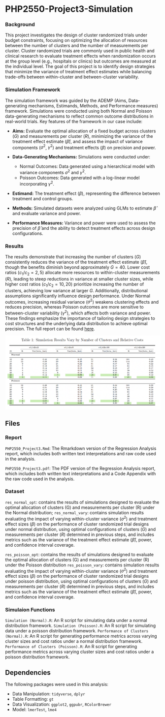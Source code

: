 # PHP2550-Project3-Simulation

### Background

This project investigates the design of cluster randomized trials under budget constraints, focusing on optimizing the allocation of resources between the number of clusters and the number of measurements per cluster. Cluster randomized trials are commonly used in public health and clinical research to evaluate treatment effects when randomization occurs at the group level (e.g., hospitals or clinics) but outcomes are measured at the individual level. The goal of this project is to identify design strategies that minimize the variance of treatment effect estimates while balancing trade-offs between within-cluster and between-cluster variability.

### Simulation Framework

The simulation framework was guided by the ADEMP (Aims, Data-generating mechanisms, Estimands, Methods, and Performance measures) framework. Simulations were conducted using both Normal and Poisson data-generating mechanisms to reflect common outcome distributions in real-world trials. Key features of the framework in our case include:
- **Aims:** Evaluate the optimal allocation of a fixed budget across clusters ($G$) and measurements per cluster ($R$), minimizing the variance of the treatment effect estimate ($\hat{\beta}$), and assess the impact of variance components ($\sigma^2$, $\gamma^2$) and treatment effects ($\beta$) on precision and power.
    
- **Data-Generating Mechanisms:** Simulations were conducted under:
   - Normal Outcomes: Data generated using a hierarchical model with variance components $\sigma^2$ and $\gamma^2$.
   - Poisson Outcomes: Data generated with a log-linear model incorporating $\gamma^2$.
    
- **Estimand:** The treatment effect ($\beta$), representing the difference between treatment and control groups.
    
- **Methods:** Simulated datasets were analyzed using GLMs to estimate $\hat{\beta}$ and evaluate variance and power.
    
- **Performance Measures:** Variance and power were used to assess the precision of $\hat{\beta}$ and the ability to detect treatment effects across design configurations.

### Results

The results demonstrate that increasing the number of clusters ($G$) consistently reduces the variance of the treatment effect estimate ($\hat{\beta}$), though the benefits diminish beyond approximately $G = 40$. Lower cost ratios ($c_1/c_2 = 2, 5$) allocate more resources to within-cluster measurements ($R$), leading to steep reductions in variance at smaller cluster sizes, while higher cost ratios ($c_1/c_2 = 10, 20$) prioritize increasing the number of clusters, achieving low variance at larger $G$. Additionally, distributional assumptions significantly influence design performance. Under Normal outcomes, increasing residual variance ($\sigma^2$) weakens clustering effects and reduces precision, whereas Poisson outcomes are more sensitive to between-cluster variability ($\gamma^2$), which affects both variance and power. These findings emphasize the importance of tailoring design strategies to cost structures and the underlying data distribution to achieve optimal precision. The full report can be found [here](Report/PHP2550_Project3.pdf).

![](Visuals/Table_1-Simulation_Results_Vary_by_Number_of_Clusters_and_Relative_Costs.png)

## Files

### Report
`PHP2550_Project3.Rmd`: The Rmarkdown version of the Regression Analysis report, which includes both written text interpretations and raw code used in the analysis. 

`PHP2550_Project3.pdf`: The PDF version of the Regression Analysis report, which includes both written text interpretations and a Code Appendix with the raw code used in the analysis. 

### Dataset
`res_normal_opt`: contains the results of simulations designed to evaluate the optimal allocation of clusters (G) and measurements per cluster (R) under the Normal distribution;
`res_normal_vary`: contains simulation results evaluating the impact of varying within-cluster variance ($\sigma^2$) and treatment effect sizes ($\beta$) on the performance of cluster randomized trial designs under normal distribution, using optimal configurations of clusters ($G$) and measurements per cluster ($R$) determined in previous steps, and includes metrics such as the variance of the treatment effect estimate ($\hat{\beta}$), power, and confidence interval coverage.

`res_poisson_opt`: contains the results of simulations designed to evaluate the optimal allocation of clusters (G) and measurements per cluster (R) under the Poisson distribution
`res_poisson_vary`: contains simulation results evaluating the impact of varying within-cluster variance ($\sigma^2$) and treatment effect sizes ($\beta$) on the performance of cluster randomized trial designs under poisson distribution, using optimal configurations of clusters ($G$) and measurements per cluster ($R$) determined in previous steps, and includes metrics such as the variance of the treatment effect estimate ($\hat{\beta}$), power, and confidence interval coverage.

### Simulaion Functions
`Simulation (Normal).R`: An R script for simulating data under a normal distribution framework.
`Simulation (Poisson).R`: An R script for simulating data under a poisson distribution framework.
`Performance of Clusters (Normal).R`: An R script for generating performance metrics across varying cluster sizes and cost ratios under a normal distribution framework.
`Performance of Clusters (Poisson).R`: An R script for generating performance metrics across varying cluster sizes and cost ratios under a poisson distribution framework.
## Dependencies

The following packages were used in this analysis: 

 - Data Manipulation: `tidyverse`, `dplyr`
 - Table Formatting: `gt`
 - Data Visualization: `ggplot2`, `ggpubr`, `RColorBrewer`
 - Model: `lmerTest`, `lme4`
 
